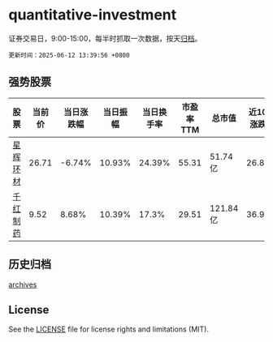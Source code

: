 # quantitative-investment

证券交易日，9:00-15:00，每半时抓取一次数据，按天[归档](archives)。

`更新时间：2025-06-12 13:39:56 +0800`

## 强势股票

|股票|当前价|当日涨跌幅|当日振幅|当日换手率|市盈率TTM|总市值|近10日涨跌幅|
|----|----|----|----|----|----|----|----|
|[星辉环材](https://xueqiu.com/S/SZ300834)|26.71|-6.74%|10.93%|24.39%|55.31|51.74亿|26.89%|
|[千红制药](https://xueqiu.com/S/SZ002550)|9.52|8.68%|10.39%|17.3%|29.51|121.84亿|36.98%|

## 历史归档

[archives](archives)

## License

See the [LICENSE](LICENSE) file for license rights and limitations (MIT).